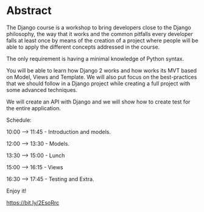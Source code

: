 # Abstract

The Django course is a workshop to bring developers close to the Django philosophy, the way that it works and the common pitfalls every developer falls at least once by means of the creation of a project where people will be able to apply the different concepts addressed in the course. 

The only requirement is having a minimal knowledge of Python syntax. 

You will be able to learn how Django 2 works and how works its MVT based on Model, Views and Template. We will also put focus on the best-practices that we should follow in a Django project while creating a full project with some advanced techniques. 

We will create an API with Django and we will show how to create test for the entire application. 


Schedule:


10:00  --> 11:45  - Introduction and models.

12:00  --> 13:30  - Models.
 
13:30  --> 15:00  - Lunch

15:00  --> 16:15  - Views

16:30  --> 17:45  - Testing and Extra.


Enjoy it! 

https://bit.ly/2EsoRrc